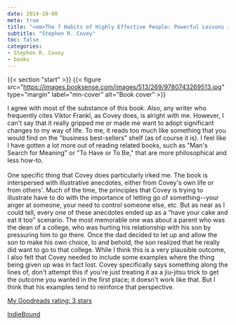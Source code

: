 ```yaml
---
date: 2014-10-08
meta: true
title: "<em>The 7 Habits of Highly Effective People: Powerful Lessons in Personal Change</em>"
subtitle: "Stephen R. Covey"
toc: false
categories:
- Stephen R. Covey
- books
---
```


{{< section "start" >}}
{{< figure src="https://images.booksense.com/images/513/269/9780743269513.jpg" type="margin" label="mn-cover" alt="Book cover" >}}

I agree with most of the substance of this book. Also, any writer who frequently cites Viktor Frankl, as Covey does, is alright with me. However, I can't say that it really gripped me or made me want to adopt significant changes to my way of life. To me, it reads too much like something that you would find on the "business best-sellers" shelf (as of course it is). I feel like I have gotten a lot more out of reading related books, such as "Man's Search for Meaning" or "To Have or To Be," that are more philosophical and less how-to.<br /><br />One specific thing that Covey does particularly irked me. The book is interspersed with illustrative anecdotes, either from Covey's own life or from others'. Much of the time, the principles that Covey is trying to illustrate have to do with the importance of letting go of something--your anger at someone, your need to control someone else, etc. But as near as I could tell, every one of these anecdotes ended up as a "have your cake and eat it too" scenario. The most memorable one was about a parent who was the dean of a college, who was hurting his relationship with his son by pressuring him to go there. Once the dad decided to let up and allow the son to make his own choice, lo and behold, the son realized that he really did want to go to that college. While I think this is a very plausible outcome, I also felt that Covey needed to include some examples where the thing being given up was in fact lost. Covey specifically says something along the lines of, don't attempt this if you're just treating it as a jiu-jitsu trick to get the outcome you wanted in the first place; it doesn't work like that. But I think that his examples tend to reinforce that perspective.

[My Goodreads rating: 3 stars](https://www.goodreads.com/review/show/1081329339)  

[IndieBound](https://www.indiebound.org/book/9780743269513)
